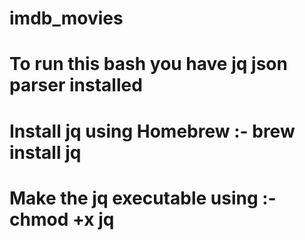 
# imdb_movies
# To run this bash you have jq json parser installed
# Install jq using Homebrew :- brew install jq
# Make the jq executable using :- chmod +x jq
